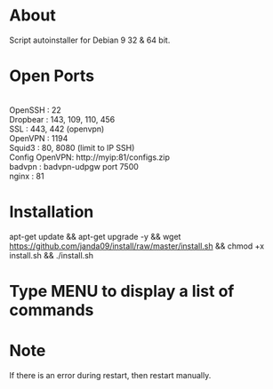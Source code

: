# About

Script autoinstaller for Debian 9 32 & 64 bit.


# Open Ports

<br>OpenSSH : 22
<br>Dropbear : 143, 109, 110, 456
<br>SSL : 443, 442 (openvpn)
<br>OpenVPN : 1194
<br>Squid3 : 80, 8080 (limit to IP SSH)
<br>Config OpenVPN: http://myip:81/configs.zip
<br>badvpn : badvpn-udpgw port 7500
<br>nginx : 81

# Installation

apt-get update && apt-get upgrade -y && wget https://github.com/janda09/install/raw/master/install.sh && chmod +x install.sh && ./install.sh

# Type MENU to display a list of commands

# Note
If there is an error during restart, then restart manually.
